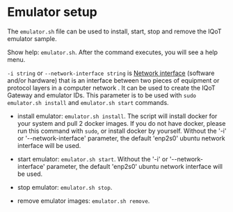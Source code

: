 # Emulator setup

The `emulator.sh` file can be used to install, start, stop and remove the IQoT emulator sample.

Show help: `emulator.sh`. After the command executes, you will see a help menu.

`-i string` or `--network-interface string` is [Network interface](https://en.wikipedia.org/wiki/Network_interface) (software and/or hardware) that is an interface between two pieces of equipment or protocol layers in a computer network . It can be used to create the IQoT Gateway and emulator IDs. This parameter is to be used with `sudo emulator.sh install` and `emulator.sh start` commands.

- install emulator: `emulator.sh install`. The script will install docker for your system and pull 2 docker images. If you do not have docker, please run this command with `sudo`, or install docker by yourself. Without the '-i' or '--network-interface' parameter, the default 'enp2s0' ubuntu network interface will be used.

- start emulator: `emulator.sh start`. Without the '-i' or '--network-interface' parameter, the default 'enp2s0' ubuntu network interface will be used.

- stop emulator: `emulator.sh stop`. 

- remove emulator images: `emulator.sh remove`.


